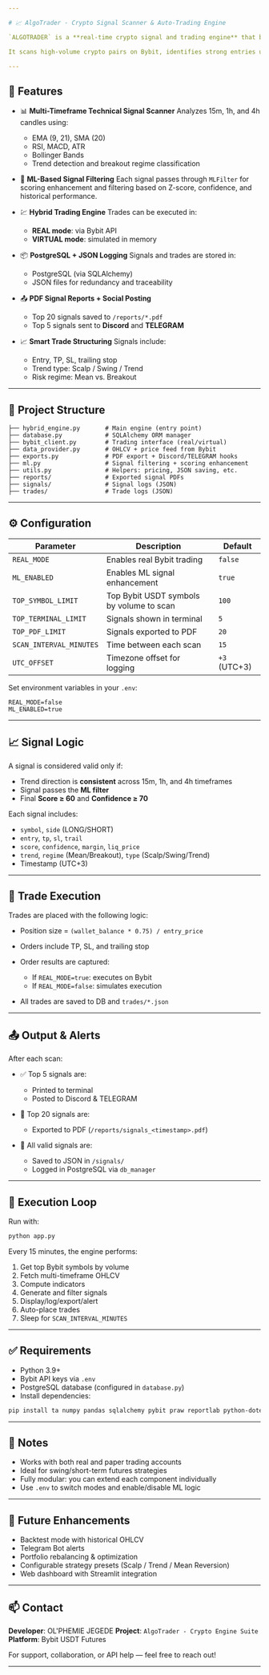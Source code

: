 ```yaml
---

# 📈 AlgoTrader - Crypto Signal Scanner & Auto-Trading Engine

`ALGOTRADER` is a **real-time crypto signal and trading engine** that blends **multi-timeframe technical analysis**, **machine learning signal filtering**, and **Bybit USDT futures execution** into one automated loop.

It scans high-volume crypto pairs on Bybit, identifies strong entries using indicators like EMA, RSI, MACD, ATR, and Bollinger Bands, ranks signals by score and confidence, filters them using ML, then executes real or virtual trades. It logs everything to a PostgreSQL database and exports signal reports to PDF, Discord, and TELEGRAM.

---
```


## 🚀 Features

* 📊 **Multi-Timeframe Technical Signal Scanner**
  Analyzes 15m, 1h, and 4h candles using:

  * EMA (9, 21), SMA (20)
  * RSI, MACD, ATR
  * Bollinger Bands
  * Trend detection and breakout regime classification

* 🧠 **ML-Based Signal Filtering**
  Each signal passes through `MLFilter` for scoring enhancement and filtering based on Z-score, confidence, and historical performance.

* 💹 **Hybrid Trading Engine**
  Trades can be executed in:

  * **REAL mode**: via Bybit API
  * **VIRTUAL mode**: simulated in memory

* 📦 **PostgreSQL + JSON Logging**
  Signals and trades are stored in:

  * PostgreSQL (via SQLAlchemy)
  * JSON files for redundancy and traceability

* 📤 **PDF Signal Reports + Social Posting**

  * Top 20 signals saved to `/reports/*.pdf`
  * Top 5 signals sent to **Discord** and **TELEGRAM**

* 📈 **Smart Trade Structuring**
  Signals include:

  * Entry, TP, SL, trailing stop
  * Trend type: Scalp / Swing / Trend
  * Risk regime: Mean vs. Breakout

---

## 🧱 Project Structure

```
├── hybrid_engine.py       # Main engine (entry point)
├── database.py            # SQLAlchemy ORM manager
├── bybit_client.py        # Trading interface (real/virtual)
├── data_provider.py       # OHLCV + price feed from Bybit
├── exports.py             # PDF export + Discord/TELEGRAM hooks
├── ml.py                  # Signal filtering + scoring enhancement
├── utils.py               # Helpers: pricing, JSON saving, etc.
├── reports/               # Exported signal PDFs
├── signals/               # Signal logs (JSON)
├── trades/                # Trade logs (JSON)
```

---

## ⚙️ Configuration

| Parameter               | Description                              | Default      |
| ----------------------- | ---------------------------------------- | ------------ |
| `REAL_MODE`             | Enables real Bybit trading               | `false`      |
| `ML_ENABLED`            | Enables ML signal enhancement            | `true`       |
| `TOP_SYMBOL_LIMIT`      | Top Bybit USDT symbols by volume to scan | `100`        |
| `TOP_TERMINAL_LIMIT`    | Signals shown in terminal                | `5`          |
| `TOP_PDF_LIMIT`         | Signals exported to PDF                  | `20`         |
| `SCAN_INTERVAL_MINUTES` | Time between each scan                   | `15`         |
| `UTC_OFFSET`            | Timezone offset for logging              | `+3` (UTC+3) |

Set environment variables in your `.env`:

```env
REAL_MODE=false
ML_ENABLED=true
```

---

## 📈 Signal Logic

A signal is considered valid only if:

* Trend direction is **consistent** across 15m, 1h, and 4h timeframes
* Signal passes the **ML filter**
* Final **Score ≥ 60** and **Confidence ≥ 70**

Each signal includes:

* `symbol`, `side` (LONG/SHORT)
* `entry`, `tp`, `sl`, `trail`
* `score`, `confidence`, `margin`, `liq_price`
* `trend`, `regime` (Mean/Breakout), `type` (Scalp/Swing/Trend)
* Timestamp (UTC+3)

---

## 🛒 Trade Execution

Trades are placed with the following logic:

* Position size = `(wallet_balance * 0.75) / entry_price`
* Orders include TP, SL, and trailing stop
* Order results are captured:

  * If `REAL_MODE=true`: executes on Bybit
  * If `REAL_MODE=false`: simulates execution
* All trades are saved to DB and `trades/*.json`

---

## 📤 Output & Alerts

After each scan:

* ✅ Top 5 signals are:

  * Printed to terminal
  * Posted to Discord & TELEGRAM
* 📝 Top 20 signals are:

  * Exported to PDF (`/reports/signals_<timestamp>.pdf`)
* 🧠 All valid signals are:

  * Saved to JSON in `/signals/`
  * Logged in PostgreSQL via `db_manager`

---

## 🔁 Execution Loop

Run with:

```bash
python app.py
```

Every 15 minutes, the engine performs:

1. Get top Bybit symbols by volume
2. Fetch multi-timeframe OHLCV
3. Compute indicators
4. Generate and filter signals
5. Display/log/export/alert
6. Auto-place trades
7. Sleep for `SCAN_INTERVAL_MINUTES`

---

## ✅ Requirements

* Python 3.9+
* Bybit API keys via `.env`
* PostgreSQL database (configured in `database.py`)
* Install dependencies:

```bash
pip install ta numpy pandas sqlalchemy pybit praw reportlab python-dotenv
```

---

## 📌 Notes

* Works with both real and paper trading accounts
* Ideal for swing/short-term futures strategies
* Fully modular: you can extend each component individually
* Use `.env` to switch modes and enable/disable ML logic

---

## 🧠 Future Enhancements

* Backtest mode with historical OHLCV
* Telegram Bot alerts
* Portfolio rebalancing & optimization
* Configurable strategy presets (Scalp / Trend / Mean Reversion)
* Web dashboard with Streamlit integration

---

## 📫 Contact

**Developer**: OL'PHEMIE JEGEDE
**Project**: `AlgoTrader - Crypto Engine Suite`
**Platform**: Bybit USDT Futures

For support, collaboration, or API help — feel free to reach out!

---
